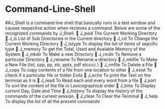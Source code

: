 # Command-Line-Shell
##J_Shell is a command line shell that basically runs in a text window and causes respective action when recieves a command.
Below are some of the recognized commands by J_Shell.
🔑 J_pwd         The Current Working Directory
🔑 J_ls              List of Sub Directories in the Current directory
🔑 J_cd            To Change the Current Working Directory
🔑 J_lstype      To display the list of items of sepcific type
🔑 J_memory   To get the Total, Used and Avaiable Memory of the System
🔑 J_mkdir       To Make a new Directory
🔑 J_rmdir       To Remove a particular Directory
🔑 J_rename    To Rename a directory
🔑 J_mkfile      To Make a New File (txt, cpp, py, xls, pptx, pdf etcccc.)
🔑 J_rmfile       To Delete a File
🔑 J_copy        To copy contents of a file from one location to other
🔑 J_exist         To check if a particular file or folder Exits
🔑 J_echo        To print the Text on the terminal as it is
🔑 J_read         To Read each and every word from a file
🔑 J_sort          To sort the content of the file in Lexicographical order
🔑 J_time         To Display current Day, Date and Time
🔑 J_history     To display the history of the commands of the current session.
🔑 J_clear        To Clear the Terminal
🔑 J_help         To display the list of all the present commands
